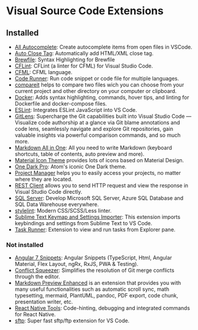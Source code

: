 # Visual Source Code Extensions

## Installed

- [All Autocomplete](https://github.com/atishay/vscode-allautocomplete): Create autocomplete items from open files in VSCode.
- [Auto Close Tag](https://github.com/formulahendry/vscode-auto-close-tag): Automatically add HTML/XML close tag.
- [Brewfile](https://marketplace.visualstudio.com/items?itemName=sharat.vscode-brewfile): Syntax Highlighting for Brewfile
- [CFLint](https://github.com/KamasamaK/vscode-cflint): CFLint (a linter for CFML) for Visual Studio Code.
- [CFML](https://github.com/KamasamaK/vscode-cfml): CFML language.
- [Code Runner](https://github.com/formulahendry/vscode-code-runner): Run code snippet or code file for multiple languages.
- [compareit](https://github.com/in4margaret/compareit) helps to compare two files wich you can choose from your current project and other directory on your computer or clipboard.
- [Docker](https://github.com/microsoft/vscode-docker): Adds syntax highlighting, commands, hover tips, and linting for Dockerfile and docker-compose files.
- [ESLint](https://github.com/Microsoft/vscode-eslint): Integrates ESLint JavaScript into VS Code.
- [GitLens](https://github.com/eamodio/vscode-gitlens): Supercharge the Git capabilities built into Visual Studio Code — Visualize code authorship at a glance via Git blame annotations and code lens, seamlessly navigate and explore Git repositories, gain valuable insights via powerful comparison commands, and so much more.
- [Markdown All in One](https://github.com/yzhang-gh/vscode-markdown): All you need to write Markdown (keyboard shortcuts, table of contents, auto preview and more).
- [Material Icon Theme](https://github.com/PKief/vscode-material-icon-theme) provides lots of icons based on Material Design.
- [One Dark Pro](https://github.com/Binaryify/OneDark-Pro): Atom's iconic One Dark theme.
- [Project Manager](https://github.com/alefragnani/vscode-project-manager) helps you to easily access your projects, no matter where they are located.
- [REST Client](https://github.com/Huachao/vscode-restclient) allows you to send HTTP request and view the response in Visual Studio Code directly.
- [SQL Server](https://github.com/Microsoft/vscode-mssql): Develop Microsoft SQL Server, Azure SQL Database and SQL Data Warehouse everywhere.
- [stylelint](https://github.com/shinnn/vscode-stylelint): Modern CSS/SCSS/Less linter.
- [Sublime Text Keymap and Settings Importer](https://github.com/Microsoft/vscode-sublime-keybindings): This extension imports keybindings and settings from Sublime Text to VS Code.
- [Task Runner](https://github.com/sana-ajani/taskrunner-code): Extension to view and run tasks from Explorer pane.


### Not installed

- [Angular 7 Snippets](https://github.com/BeastCode/VSCode-Angular-TypeScript-Snippets): Angular Snippets (TypeScript, Html, Angular Material, Flex Layout, ngRx, RxJS, PWA & Testing).
- [Conflict Squeezer](https://github.com/angelo-mollame/conflict-squeezer): Simplifies the resolution of Git merge conflicts through the editor.
- [Markdown Preview Enhanced](https://github.com/shd101wyy/vscode-markdown-preview-enhanced) is an extension that provides you with many useful functionalities such as automatic scroll sync, math typesetting, mermaid, PlantUML, pandoc, PDF export, code chunk, presentation writer, etc.
- [React Native Tools](https://github.com/Microsoft/vscode-react-native): Code-hinting, debugging and integrated commands for React Native.
- [sftp](https://github.com/liximomo/vscode-sftp): Super fast sftp/ftp extension for VS Code.
